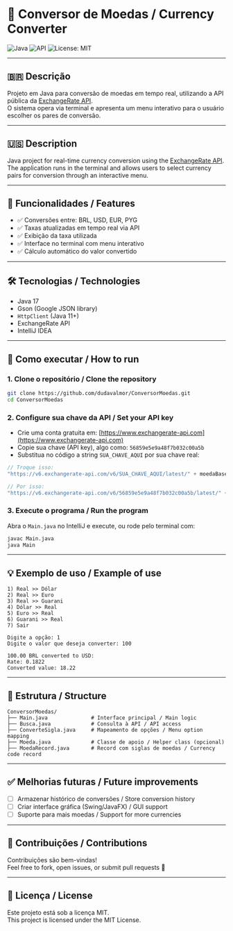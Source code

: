 # 💱 Conversor de Moedas / Currency Converter

![Java](https://img.shields.io/badge/Java-17-blue)
![API](https://img.shields.io/badge/API-ExchangeRate-green)
![License: MIT](https://img.shields.io/badge/License-MIT-yellow)

---

## 🇧🇷 Descrição

Projeto em Java para conversão de moedas em tempo real, utilizando a API pública da [ExchangeRate API](https://www.exchangerate-api.com/).  
O sistema opera via terminal e apresenta um menu interativo para o usuário escolher os pares de conversão.

---

## 🇺🇸 Description

Java project for real-time currency conversion using the [ExchangeRate API](https://www.exchangerate-api.com/).  
The application runs in the terminal and allows users to select currency pairs for conversion through an interactive menu.

---

## 📌 Funcionalidades / Features

- ✅ Conversões entre: BRL, USD, EUR, PYG
- ✅ Taxas atualizadas em tempo real via API
- ✅ Exibição da taxa utilizada
- ✅ Interface no terminal com menu interativo
- ✅ Cálculo automático do valor convertido

---

## 🛠 Tecnologias / Technologies

- Java 17
- Gson (Google JSON library)
- `HttpClient` (Java 11+)
- ExchangeRate API
- IntelliJ IDEA

---

## 🚀 Como executar / How to run

### 1. Clone o repositório / Clone the repository

```bash
git clone https://github.com/dudavalmor/ConversorMoedas.git
cd ConversorMoedas
```

### 2. Configure sua chave da API / Set your API key

- Crie uma conta gratuita em: [https://www.exchangerate-api.com](https://www.exchangerate-api.com)
- Copie sua chave (API key), algo como: `56859e5e9a48f7b032c00a5b`
- Substitua no código a string `SUA_CHAVE_AQUI` por sua chave real:

```java
// Troque isso:
"https://v6.exchangerate-api.com/v6/SUA_CHAVE_AQUI/latest/" + moedaBase

// Por isso:
"https://v6.exchangerate-api.com/v6/56859e5e9a48f7b032c00a5b/latest/" + moedaBase
```

### 3. Execute o programa / Run the program

Abra o `Main.java` no IntelliJ e execute, ou rode pelo terminal com:

```bash
javac Main.java
java Main
```

---

## 💡 Exemplo de uso / Example of use

```text
1) Real >> Dólar
2) Real >> Euro
3) Real >> Guarani
4) Dólar >> Real
5) Euro >> Real
6) Guarani >> Real
7) Sair

Digite a opção: 1
Digite o valor que deseja converter: 100

100.00 BRL converted to USD:
Rate: 0.1822
Converted value: 18.22
```

---

## 📁 Estrutura / Structure

```
ConversorMoedas/
├── Main.java              # Interface principal / Main logic
├── Busca.java             # Consulta à API / API access
├── ConverteSigla.java     # Mapeamento de opções / Menu option mapping
├── Moeda.java             # Classe de apoio / Helper class (opcional)
├── MoedaRecord.java       # Record com siglas de moedas / Currency code record
```

---

## ✅ Melhorias futuras / Future improvements

- [ ] Armazenar histórico de conversões / Store conversion history
- [ ] Criar interface gráfica (Swing/JavaFX) / GUI support
- [ ] Suporte para mais moedas / Support for more currencies

---

## 🤝 Contribuições / Contributions

Contribuições são bem-vindas!  
Feel free to fork, open issues, or submit pull requests 🚀

---

## 📝 Licença / License

Este projeto está sob a licença MIT.  
This project is licensed under the MIT License.


